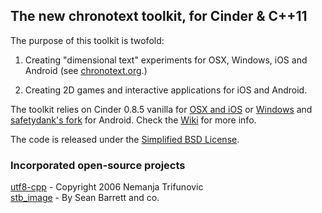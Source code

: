 ## The new chronotext toolkit, for Cinder & C++11

The purpose of this toolkit is twofold:  

1. Creating "dimensional text" experiments for OSX, Windows, iOS and Android (see [chronotext.org](http://chronotext.org).)  

2. Creating 2D games and interactive applications for iOS and Android.  

The toolkit relies on Cinder 0.8.5 vanilla for [OSX and iOS](http://libcinder.org/releases/cinder_0.8.5_mac.zip) or [Windows](http://libcinder.org/releases/cinder_0.8.5_vc2012.zip) and [safetydank's fork](https://github.com/safetydank/Cinder/tree/android-dev/android) for Android. Check the [Wiki](https://github.com/arielm/new-chronotext-toolkit/wiki) for more info.

The code is released under the [Simplified BSD License](https://github.com/arielm/chronotext-blocks-base/blob/master/LICENSE.md).  

### Incorporated open-source projects
[utf8-cpp](http://utfcpp.sourceforge.net) - Copyright 2006 Nemanja Trifunovic  
[stb_image](https://github.com/nothings/stb/blob/master/stb_image.h) - By Sean Barrett and co.
